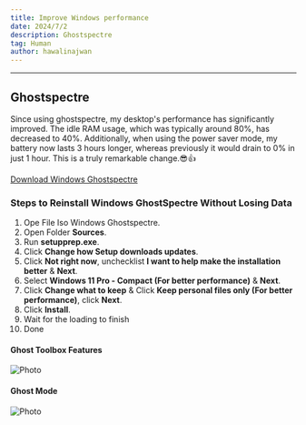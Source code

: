 ```yaml
---
title: Improve Windows performance
date: 2024/7/2
description: Ghostspectre
tag: Human
author: hawalinajwan
---
```

---
## Ghostspectre
Since using ghostspectre, my desktop's performance has significantly improved. The idle RAM usage, which was typically around 80%, has decreased to 40%. Additionally, when using the power saver mode, my battery now lasts 3 hours longer, whereas previously it would drain to 0% in just 1 hour. This is a truly remarkable change.😎👍

[Download Windows Ghostspectre](https://ghostclouds.xyz/wp/w11-pro-23h2-22631/)

### Steps to Reinstall Windows GhostSpectre Without Losing Data
1. Ope File Iso Windows Ghostspectre.
2. Open Folder **Sources**.
3. Run **setupprep.exe**.
4. Click **Change how Setup downloads updates**.
5. Click **Not right now**, unchecklist **I want to help make the installation better** & **Next**.
6. Select **Windows 11 Pro - Compact (For better performance)** & **Next**.
7. Click **Change what to keep** & Click **Keep personal files only (For better performance)**, click **Next**.
8. Click **Install**.
9. Wait for the loading to finish
10. Done

#### Ghost Toolbox Features
<Image
  src="/images/f9f7e9aa.jpg"
  alt="Photo"
  width={562}
  height={375}
  priority
  className="next-image"
/>

#### Ghost Mode
<Image
  src="/images/poweropt.jpg"
  alt="Photo"
  width={562}
  height={375}
  priority
  className="next-image"
/> 

